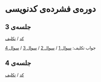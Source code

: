 # دوره‌ی فشرده‌ی کدنویسی

## جلسه‌ی 3

[کد](session%203/session3.js) / [تکلیف](session%203/session3_homework.md)

جواب تکلیف: [سوال 1](session%203/homework_1.js) / [سوال 2](session%203/homework_2.js) / [سوال 3](session%203/homework_3.js) / [سوال 4](session%203/homework_4.js)

## جلسه‌ی 4

[کد](session%204/session4.js) / [تکلیف](session%204/session4_homework.md)

